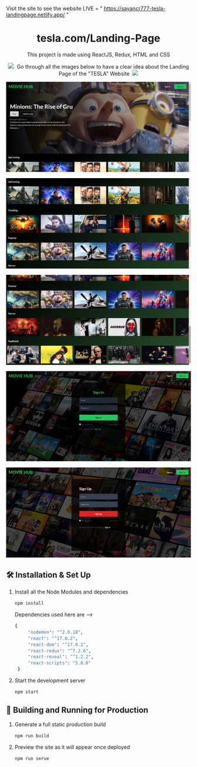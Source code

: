 Visit the site to see the website LIVE = " https://sayancr777-tesla-landingpage.netlify.app/ "


<h1 align="center">
  tesla.com/Landing-Page
</h1>
<p align="center">
  This project is made using ReactJS, Redux, HTML and CSS
</p>
<p align="center">
  <img src="https://media0.giphy.com/media/Yx17W03kc8QSsbLBcb/giphy.gif?cid=ecf05e47w5pl0zoowssommrnea77o2x0utbsogisnmu2bfrr&rid=giphy.gif&ct=s" width="45">&nbsp;
  Go through all the images below to have a clear idea about the Landing Page of the "TESLA" Website
&nbsp;<img src="https://media0.giphy.com/media/Yx17W03kc8QSsbLBcb/giphy.gif?cid=ecf05e47w5pl0zoowssommrnea77o2x0utbsogisnmu2bfrr&rid=giphy.gif&ct=s" width="45">
</p>



![image1](https://raw.githubusercontent.com/Sayan-Maity/Movie-Hub/main/src/readmeImages/Image-1.jpg) 

![image8](https://raw.githubusercontent.com/Sayan-Maity/Movie-Hub/main/src/readmeImages/Image-2.jpg) 

![image2](https://raw.githubusercontent.com/Sayan-Maity/Movie-Hub/main/src/readmeImages/Image-3.jpg) 

![image3](https://raw.githubusercontent.com/Sayan-Maity/Movie-Hub/main/src/readmeImages/Image-4.jpg) 

![image4](https://raw.githubusercontent.com/Sayan-Maity/Movie-Hub/main/src/readmeImages/Image-5.jpg) 





## 🛠 Installation & Set Up

1. Install all the Node Modules and dependencies

   ```sh
   npm install 
   ```
   Dependencies used here are -->
   ```sh
   { 
        "nodemon": "^2.0.18",
        "react": "^17.0.2",
        "react-dom": "^17.0.2",
        "react-redux": "^7.2.6",
        "react-reveal": "^1.2.2",
        "react-scripts": "5.0.0"
    }
   ```

4. Start the development server

   ```sh
   npm start
   ```

## 🚀 Building and Running for Production

1. Generate a full static production build

   ```sh
   npm run build
   ```

1. Preview the site as it will appear once deployed

   ```sh
   npm run serve
   ```
